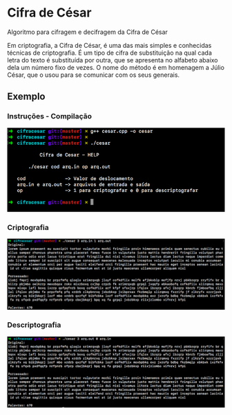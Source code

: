 # Cifra de César
Algoritmo para cifragem e decifragem da Cifra de César 

Em criptografia, a Cifra de César, é uma das mais simples e conhecidas técnicas de criptografia. É um tipo de cifra de substituição na qual cada letra do texto é substituída por outra, que se apresenta no alfabeto abaixo dela um número fixo de vezes. O nome do método é em homenagem a Júlio César, que o usou para se comunicar com os seus generais.

## Exemplo
### Instruções - Compilação
![](help.png)

### Criptografia
![](criptografa.png)

### Descriptografia
![](descriptografa.png)